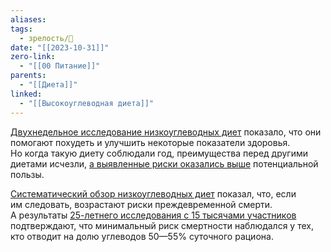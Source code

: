```yaml
---
aliases: 
tags:
  - зрелость/🌱
date: "[[2023-10-31]]"
zero-link:
  - "[[00 Питание]]"
parents:
  - "[[Диета]]"
linked:
  - "[[Высокоуглеводная диета]]"
---
```

[Двухнедельное исследование низкоуглеводных диет](https://www.sciencedirect.com/science/article/abs/pii/S0271531718304627?via%3Dihub) показало, что они помогают похудеть и улучшить некоторые показатели здоровья. Но когда такую диету соблюдали год, преимущества перед другими диетами исчезли, [а выявленные риски оказались выше](https://www.frontiersin.org/articles/10.3389/fnut.2021.702802/full) потенциальной пользы.

[Систематический обзор низкоуглеводных диет](https://www.ncbi.nlm.nih.gov/pmc/articles/PMC3555979/) показал, что, если им следовать, возрастают риски преждевременной смерти. А результаты [25-летнего исследования с 15 тысячами участников](https://www.thelancet.com/journals/lanpub/article/PIIS2468-2667(18)30135-X/fulltext#seccestitle80) подтверждают, что минимальный риск смертности наблюдался у тех, кто отводит на долю углеводов 50—55% суточного рациона.
